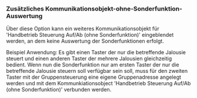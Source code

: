 ﻿### Zusätzliches Kommunikationsobjekt-ohne-Sonderfunktion-Auswertung

Über diese Option kann ein weiteres Kommunikationsobjekt für 'Handbetrieb Steuerung Auf/Ab (ohne Sonderfunktion)' eingeblendet werden, an dem keine Auswertung der Sonderfunktionen erfolgt. 

Beispiel Anwendung:
Es gibt einen Taster der nur die betreffende Jalousie steuert und einen anderen Taster der mehrere Jalousien gleichzeitig bedient. Wenn nun die Sonderfunktion nur am ersten Taster der nur die betreffende Jalousie steuern soll verfügbar sein soll, muss für den zweiten Taster mit der Gruppensteuerung eine eigene Gruppenadresse angelegt werden und mit dem Kommunkiationsobject 'Handbetrieb Steuerung Auf/Ab (ohne Sonderfunktion)' verbunden werden.

